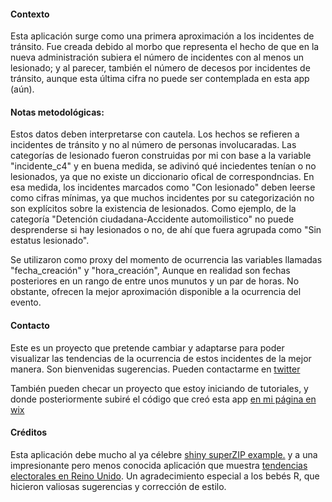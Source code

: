 #### Contexto

Esta aplicación surge como una primera aproximación a los incidentes de tránsito. 
Fue creada debido al morbo que representa el hecho de que en la nueva administración subiera el número de incidentes con al menos un lesionado; y al parecer, también el número de decesos por incidentes de tránsito, aunque esta última cifra no puede
ser contemplada en esta app (aún).

#### Notas metodológicas: 

Estos datos deben interpretarse con cautela. Los hechos se refieren a incidentes de tránsito y no al número de personas involucaradas.
Las categorías de lesionado fueron construidas por mi con base a la variable "incidente_c4" y en buena medida, se adivinó qué inciedentes tenían o no lesionados, ya que no existe un diccionario ofical de correspondncias. En esa medida, los incidentes marcados como "Con lesionado" deben leerse como cifras mínimas, ya que muchos incidentes por su categorización no son explícitos sobre la existencia de lesionados. Como ejemplo, de la categoría 
"Detención ciudadana-Accidente automoilistico" no  puede desprenderse si hay lesionados o no, de ahí que fuera agrupada como "Sin estatus lesionado".

Se utilizaron como proxy del momento de ocurrencia las variables llamadas "fecha_creación" y "hora_creación", Aunque en realidad son fechas posteriores en un rango de entre unos munutos y un par de horas. No obstante, ofrecen la mejor aproximación disponible a la ocurrencia del evento.


#### Contacto

Este es un proyecto que pretende cambiar y adaptarse para poder visualizar las tendencias de la ocurrencia de estos incidentes de la mejor manera. 
Son bienvenidas sugerencias. Pueden contactarme en [twitter](https://twitter.com/Ar_GonTr)

También pueden checar un proyecto que estoy iniciando de tutoriales, y donde posteriormente subiré el código que creó esta app [en mi página en wix](https://tcargon.wixsite.com/website)


#### Créditos

Esta aplicación debe mucho al ya célebre [shiny superZIP example.](http://shiny.rstudio.com/gallery/superzip-example.html) y a una impresionante pero menos conocida aplicación que muestra [tendencias electorales en Reino Unido](https://cultureofinsight.shinyapps.io/dotmap/).
Un agradecimiento especial a los bebés R, que hicieron valiosas sugerencias y corrección de estilo.
